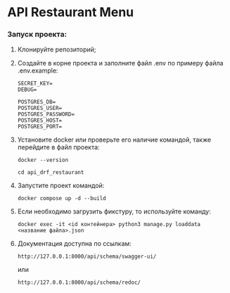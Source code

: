 # API Restaurant Menu

<h3>Запуск проекта:</h3>

1. Клонируйте репозиторий;
2. Создайте в корне проекта и заполните файл .env по примеру файла .env.example:

    ```
    SECRET_KEY=
    DEBUG=
    
    POSTGRES_DB=
    POSTGRES_USER=
    POSTGRES_PASSWORD=
    POSTGRES_HOST=
    POSTGRES_PORT=
    ```
3. Установите docker или проверьте его наличие командой, также перейдите в файл проекта:

   ```
   docker --version
   ```
   ```
   cd api_drf_restaurant
   ```
4. Запустите проект командой:

   ```
   docker compose up -d --build
   ```

5. Если необходимо загрузить фикстуру, то используйте команду:
   ```
   docker exec -it <id контейнера> python3 manage.py loaddata <название файла>.json 
   ```

6. Документация доступна по ссылкам:
    ```
    http://127.0.0.1:8000/api/schema/swagger-ui/
    ```
   или
    ```
    http://127.0.0.1:8000/api/schema/redoc/
    ```